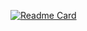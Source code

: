 [![Readme Card](https://github-readme-stats.vercel.app/api/pin/?username=iSikanderShaikh&repo=Country-State-City)](https://github.com/iSikanderShaikh/Country-State-City)
